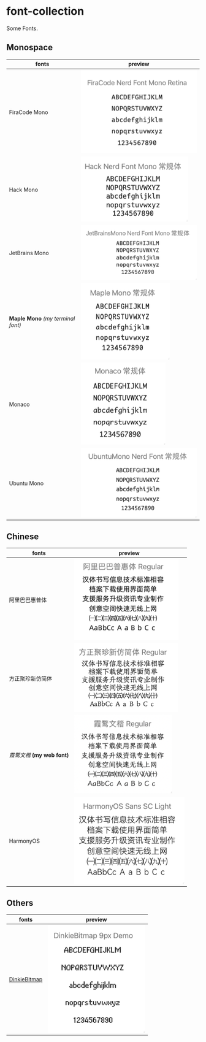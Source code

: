 # font-collection

Some Fonts.

## Monospace

| fonts | preview |
| --- | --- |
| FiraCode Mono | ![FiraCodeMono](./img/FiraCodeMono.png) |
| Hack Mono | ![HackMono](./img/HackMono.png) |
| JetBrains Mono | ![JetBrainsMono](./img/JetBrainsMono.png) |
| **Maple Mono** *(my terminal font)* | ![MapleMono](./img/MapleMono.png) |
| Monaco | ![Monaco](./img/Monaco.png) |
| Ubuntu Mono | ![UbuntuMono](./img/UbuntuMono.png) |

## Chinese

| fonts | preview |
| --- | --- |
| 阿里巴巴惠普体 | ![](./img/阿里巴巴惠普体.png) |
| 方正聚珍新仿简体 | ![](./img/方正聚珍新仿简体.png) |
| *霞鹜文楷* **(my web font)** | ![](./img/霞鹜文楷.png) |
| HarmonyOS | ![](./img/HarmonyOS.png) |

## Others
 
| fonts | preview |
| --- | --- |
| [DinkieBitmap](https://atelier-anchor.com/typefaces/dinkie-bitmap/) | ![](./img/DinkieBitmap.png) |
